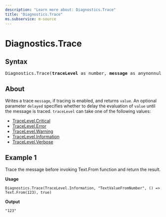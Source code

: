 ```yaml
---
description: "Learn more about: Diagnostics.Trace"
title: "Diagnostics.Trace"
ms.subservice: m-source
---
```

# Diagnostics.Trace

## Syntax

<pre>
Diagnostics.Trace(<b>traceLevel</b> as number, <b>message</b> as anynonnull, <b>value</b> as any, optional <b>delayed</b> as nullable logical) as any
</pre>

## About

Writes a trace `message`, if tracing is enabled, and returns `value`. An optional parameter `delayed` specifies whether to delay the evaluation of `value` until the message is traced. `traceLevel` can take one of the following values:

- [TraceLevel.Critical](tracelevel-type.md)
- [TraceLevel.Error](tracelevel-type.md)
- [TraceLevel.Warning](tracelevel-type.md)
- [TraceLevel.Information](tracelevel-type.md)
- [TraceLevel.Verbose](tracelevel-type.md)

## Example 1

Trace the message before invoking Text.From function and return the result.

**Usage**

```powerquery-m
Diagnostics.Trace(TraceLevel.Information, "TextValueFromNumber", () => Text.From(123), true)
```

**Output**

`"123"`
